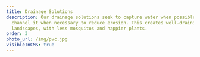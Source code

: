```yaml
---
title: Drainage Solutions
description: Our drainage solutions seek to capture water when possible, and
  channel it when necessary to reduce erosion. This creates well-draining
  landscapes, with less mosquitos and happier plants.
order: 3
photo_url: /img/pvc.jpg
visibleInCMS: true
---
```

